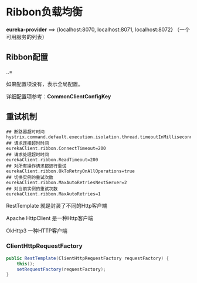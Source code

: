 # Ribbon负载均衡

**eureka-provider**  ==> {localhost:8070, localhost:8071, localhost:8072} （一个可用服务的列表）



## Ribbon配置

<clientName>.<nameSpace>.<propertyName>=<value>

如果配置项没有<clientName>，表示全局配置。

详细配置项参考：**CommonClientConfigKey**



## 重试机制

```properties
## 断路器超时时间
hystrix.command.default.execution.isolation.thread.timeoutInMilliseconds=1000
## 请求连接超时时间
eurekaClient.ribbon.ConnectTimeout=200
## 请求处理超时时间
eurekaClient.ribbon.ReadTimeout=200
## 对所有操作请求都进行重试
eurekaClient.ribbon.OkToRetryOnAllOperations=true
## 切换实例的重试次数
eurekaClient.ribbon.MaxAutoRetriesNextServer=2
## 对当前实例的重试次数
eurekaClient.ribbon.MaxAutoRetries=1
```



RestTemplate 就是封装了不同的Http客户端

Apache HttpClient 是一种Http客户端

OkHttp3 一种HTTP客户端



### **ClientHttpRequestFactory**

```java
public RestTemplate(ClientHttpRequestFactory requestFactory) {
    this();
    setRequestFactory(requestFactory);
}
```









